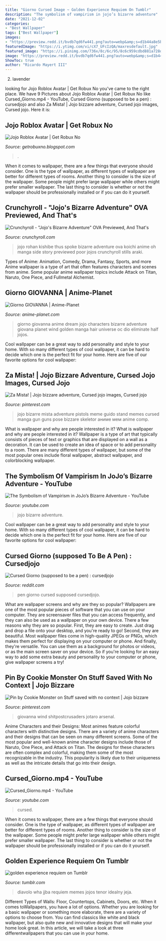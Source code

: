 ```yaml
---
title: "Giorno Cursed Image ~ Golden Experience Requiem On Tumblr"
description: "The symbolism of vampirism in jojo’s bizarre adventure"
date: "2021-12-02"
categories:
- "Best Wallpaper"
tags: ["Best Wallpaper"]
images:
- "https://preview.redd.it/bvdb7qd6fw441.png?auto=webp&amp;s=d1b44a8e5b7fac9360d433249a3d678c7c2c6caf"
featuredImage: "https://i.ytimg.com/vi/cX7_UFcIzQA/maxresdefault.jpg"
featured_image: "https://i.pinimg.com/736x/8c/6c/95/8c6c959cdbd881a728d894df31dc2b41.jpg"
image: "https://preview.redd.it/bvdb7qd6fw441.png?auto=webp&amp;s=d1b44a8e5b7fac9360d433249a3d678c7c2c6caf"
ShowToc: true
author: "Ricardo Mayert III"
---
```



2. lavender 

	

		
looking for Jojo Roblox Avatar | Get Robux No you've came to the right place. We have 9 Pictures about Jojo Roblox Avatar | Get Robux No like Cursed_Giorno.mp4 - YouTube, Cursed Giorno (supposed to be a pen) : cursedjojo and also Za Mista! | Jojo bizzare adventure, Cursed jojo images, Cursed jojo. Here it is:
		
    
## Jojo Roblox Avatar | Get Robux No

<img loading=lazy src="https://pm1.narvii.com/7050/c2d820c421be89f19442f2bbddebec9be32ac78fr1-970-2048v2_hq.jpg" onerror="this.onerror=null;this.src='https://tse2.mm.bing.net/th?id=OIP.j7UpkCULTmtJ5SvfQ9tUXgHaPo&amp;pid=15.1';" alt="Jojo Roblox Avatar | Get Robux No">

_Source: getrobuxno.blogspot.com_

>. 

	

When it comes to wallpaper, there are a few things that everyone should consider. One is the type of wallpaper, as different types of wallpaper are better for different types of rooms. Another thing to consider is the size of the wallpaper. Some people might prefer large wallpaper while others might prefer smaller wallpaper. The last thing to consider is whether or not the wallpaper should be professionally installed or if you can do it yourself.

    
## Crunchyroll - &quot;Jojo&#039;s Bizarre Adventure&quot; OVA Previewed, And That&#039;s

<img loading=lazy src="http://img1.ak.crunchyroll.com/i/spire3/428d2eaa209c942d357f19ccdb4c55c71498662028_full.jpg" onerror="this.onerror=null;this.src='https://tse2.mm.bing.net/th?id=OIP.uuebjl7cKh3qNqPdB20c8wHaEK&amp;pid=15.1';" alt="Crunchyroll - &quot;Jojo&#039;s Bizarre Adventure&quot; OVA Previewed, And That&#039;s">

_Source: crunchyroll.com_

>jojo rohan kishibe thus spoke bizarre adventure ova koichi anime oh manga side story previewed poor jojos crunchyroll stills araki. 

	

Types of Anime: Animation, Comedy, Drama, Fantasy, Sports, and more
Anime wallpaper is a type of art that often features characters and scenes from anime. Some popular anime wallpaper topics include Attack on Titan, Naruto, One Piece, and Fullmetal Alchemist.

    
## Giorno GIOVANNA | Anime-Planet

<img loading=lazy src="https://www.anime-planet.com/images/characters/giorno-giovanna-28516.jpg" onerror="this.onerror=null;this.src='https://tse1.mm.bing.net/th?id=OIP.ZDuMm8Al1Z2W65OoxC6l7QAAAA&amp;pid=15.1';" alt="Giorno GIOVANNA | Anime-Planet">

_Source: anime-planet.com_

>giorno giovanna anime dream jojo characters bizarre adventure giovana planet wind golden manga hair universe oc dio eliminate half jojos. 

	

Cool wallpaper can be a great way to add personality and style to your home. With so many different types of cool wallpaper, it can be hard to decide which one is the perfect fit for your home. Here are five of our favorite options for cool wallpaper: 

    
## Za Mista! | Jojo Bizzare Adventure, Cursed Jojo Images, Cursed Jojo

<img loading=lazy src="https://i.pinimg.com/736x/cc/49/16/cc49160730f7d77d2cc77c726e0c7479.jpg" onerror="this.onerror=null;this.src='https://tse3.mm.bing.net/th?id=OIP.Wsj5BjDSAtkC0Qw2uH_1XQAAAA&amp;pid=15.1';" alt="Za Mista! | Jojo bizzare adventure, Cursed jojo images, Cursed jojo">

_Source: pinterest.com_

>jojo bizarre mista adventure pistols meme guido stand memes cursed manga gun guns pose bizzare skeletor аниме мем anime comp. 

	

What is wallpaper and why are people interested in it?
What is wallpaper and why are people interested in it?
Wallpaper is a type of art that typically consists of pieces of text or graphics that are displayed on a wall as a decoration. It can be used to create an idea of space or to add personality to a room. There are many different types of wallpaper, but some of the most popular ones include floral wallpaper, abstract wallpaper, and colorblocking wallpaper.

    
## The Symbolism Of Vampirism In JoJo’s Bizarre Adventure - YouTube

<img loading=lazy src="https://i.ytimg.com/vi/cX7_UFcIzQA/maxresdefault.jpg" onerror="this.onerror=null;this.src='https://tse3.mm.bing.net/th?id=OIP._9PGEjLVbzvahhTytF3dbQHaEK&amp;pid=15.1';" alt="The Symbolism of Vampirism in JoJo’s Bizarre Adventure - YouTube">

_Source: youtube.com_

>jojo bizarre adventure. 

	

Cool wallpaper can be a great way to add personality and style to your home. With so many different types of cool wallpaper, it can be hard to decide which one is the perfect fit for your home. Here are five of our favorite options for cool wallpaper: 

    
## Cursed Giorno (supposed To Be A Pen) : Cursedjojo

<img loading=lazy src="https://preview.redd.it/bvdb7qd6fw441.png?auto=webp&amp;s=d1b44a8e5b7fac9360d433249a3d678c7c2c6caf" onerror="this.onerror=null;this.src='https://tse4.mm.bing.net/th?id=OIP.TNLG-FlXuTIdMBnFctUkyAHaHa&amp;pid=15.1';" alt="Cursed Giorno (supposed to be a pen) : cursedjojo">

_Source: reddit.com_

>pen giorno cursed supposed cursedjojo. 

	

What are wallpaper screens and why are they so popular?
Wallpapers are one of the most popular pieces of software that you can use on your computer. They are screensaver files that you can access frequently, and they can also be used as a wallpaper on your own device. There a few reasons why they are so popular. First, they are easy to create. Just drag and drop a file onto your desktop, and you're ready to go! Second, they are beautiful. Most wallpaper files come in high-quality JPEGs or PNGs, which makes them perfect for displaying on your computer or phone. And finally, they're versatile. You can use them as a background for photos or videos, or as the main screen saver on your device. So if you're looking for an easy way to add some extra beauty and personality to your computer or phone, give wallpaper screens a try!

    
## Pin By Cookie Monster On Stuff Saved With No Context | Jojo Bizzare

<img loading=lazy src="https://i.pinimg.com/736x/8c/6c/95/8c6c959cdbd881a728d894df31dc2b41.jpg" onerror="this.onerror=null;this.src='https://tse2.mm.bing.net/th?id=OIP.AxxBUPAkFDBzRhMFm0S5PgHaEW&amp;pid=15.1';" alt="Pin by Cookie Monster on Stuff saved with no context | Jojo bizzare">

_Source: pinterest.com_

>giovanna wind shitpostcrusaders jotaro arsenal. 

	

Anime Characters and their Designs: Most animes feature colorful characters with distinctive designs.
There are a variety of anime characters and their designs that can be seen on many different screens. Some of the most popular and well-known anime character designs include those of Naruto, One Piece, and Attack on Titan. The designs for these characters are often complex and colorful, making them some of the most recognizable in the industry. This popularity is likely due to their uniqueness as well as the intricate details that go into their design.

    
## Cursed_Giorno.mp4 - YouTube

<img loading=lazy src="https://i.ytimg.com/vi/UBJ8GD4oY1c/maxresdefault.jpg" onerror="this.onerror=null;this.src='https://tse3.mm.bing.net/th?id=OIP.72gM3NjIDkbp1Rdx-ieGXwHaEK&amp;pid=15.1';" alt="Cursed_Giorno.mp4 - YouTube">

_Source: youtube.com_

>cursed. 

	

When it comes to wallpaper, there are a few things that everyone should consider. One is the type of wallpaper, as different types of wallpaper are better for different types of rooms. Another thing to consider is the size of the wallpaper. Some people might prefer large wallpaper while others might prefer smaller wallpaper. The last thing to consider is whether or not the wallpaper should be professionally installed or if you can do it yourself.

    
## Golden Experience Requiem On Tumblr

<img loading=lazy src="https://64.media.tumblr.com/32d6f153da48ac82582833eac37bced2/f2fc44cb357f70b8-95/s640x960/1f3ff4da6483387cb8ca9a48075b4718cc8522ac.gif" onerror="this.onerror=null;this.src='https://tse1.mm.bing.net/th?id=OIP.qGfTddxUaAcPkXbA1evOdwHaEF&amp;pid=15.1';" alt="golden experience requiem on Tumblr">

_Source: tumblr.com_

>diavolo wha jjba requiem memes jojos tenor idealny jeja. 

	

Different Types of Walls: Floor, Countertops, Cabinets, Doors, etc.
When it comes toWallpapers, you have a lot of options. Whether you are looking for a basic wallpaper or something more elaborate, there are a variety of options to choose from. You can find classics like white and black wallpaper, but also quite new and innovative designs that will make your home look great. In this article, we will take a look at three differentwallpapers that you can use in your home.

